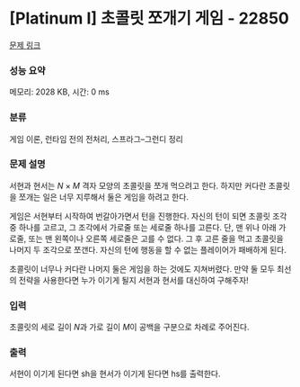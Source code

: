 # [Platinum I] 초콜릿 쪼개기 게임 - 22850 

[문제 링크](https://www.acmicpc.net/problem/22850) 

### 성능 요약

메모리: 2028 KB, 시간: 0 ms

### 분류

게임 이론, 런타임 전의 전처리, 스프라그–그런디 정리

### 문제 설명

<p>서현과 현서는 <em>N</em> × <em>M</em> 격자 모양의 초콜릿을 쪼개 먹으려고 한다. 하지만 커다란 초콜릿을 쪼개는 일은 너무 지루해서 둘은 게임을 하려고 한다.</p>

<p>게임은 서현부터 시작하여 번갈아가면서 턴을 진행한다. 자신의 턴이 되면 초콜릿 조각 중 하나를 고르고, 그 조각에서 가로줄 또는 세로줄 하나를 고른다. 단, 맨 위나 아래 가로줄, 또는 맨 왼쪽이나 오른쪽 세로줄은 고를 수 없다. 그 후 고른 줄을 먹고 초콜릿을 나머지 두 조각으로 쪼갠다. 자신의 턴에 행동을 할 수 없는 플레이어가 패배하게 된다. </p>

<p>초콜릿이 너무나 커다란 나머지 둘은 게임을 하는 것에도 지쳐버렸다. 만약 둘 모두 최선의 전략을 사용한다면 누가 이기게 될지 서현과 현서를 대신하여 구해주자!</p>

### 입력 

 <p>초콜릿의 세로 길이 <em>N</em>과 가로 길이 <em>M</em>이 공백을 구분으로 차례로 주어진다. </p>

### 출력 

 <p>서현이 이기게 된다면 sh을 현서가 이기게 된다면 hs를 출력한다. </p>

